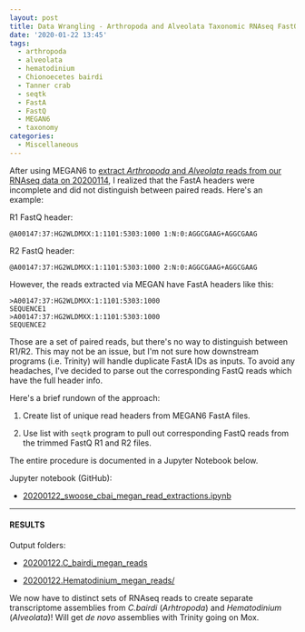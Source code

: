 ```yaml
---
layout: post
title: Data Wrangling - Arthropoda and Alveolata Taxonomic RNAseq FastQ Extractions
date: '2020-01-22 13:45'
tags:
  - arthropoda
  - alveolata
  - hematodinium
  - Chionoecetes bairdi
  - Tanner crab
  - seqtk
  - FastA
  - FastQ
  - MEGAN6
  - taxonomy
categories:
  - Miscellaneous
---
```

After using MEGAN6 to [extract _Arthropoda_ and _Alveolata_ reads from our RNAseq data on 20200114](https://robertslab.github.io/sams-notebook/2020/01/14/RNAseq-Reads-Extractions-C.bairdi-Taxonomic-Reads-Extractions-with-MEGAN6-on-swoose.html), I realized that the FastA headers were incomplete and did not distinguish between paired reads. Here's an example:

R1 FastQ header:

`@A00147:37:HG2WLDMXX:1:1101:5303:1000 1:N:0:AGGCGAAG+AGGCGAAG`

R2 FastQ header:

`@A00147:37:HG2WLDMXX:1:1101:5303:1000 2:N:0:AGGCGAAG+AGGCGAAG`

However, the reads extracted via MEGAN have FastA headers like this:

```
>A00147:37:HG2WLDMXX:1:1101:5303:1000
SEQUENCE1
>A00147:37:HG2WLDMXX:1:1101:5303:1000
SEQUENCE2
```

Those are a set of paired reads, but there's no way to distinguish between R1/R2. This may not be an issue, but I'm not sure how downstream programs (i.e. Trinity) will handle duplicate FastA IDs as inputs. To avoid any headaches, I've decided to parse out the corresponding FastQ reads which have the full header info.

Here's a brief rundown of the approach:

1. Create list of unique read headers from MEGAN6 FastA files.

2. Use list with `seqtk` program to pull out corresponding FastQ reads from the trimmed FastQ R1 and R2 files.

The entire procedure is documented in a Jupyter Notebook below.

Jupyter notebook (GitHub):

- [20200122_swoose_cbai_megan_read_extractions.ipynb](https://github.com/RobertsLab/code/blob/master/notebooks/sam/20200122_swoose_cbai_megan_read_extractions.ipynb)
---

#### RESULTS

Output folders:

- [20200122.C_bairdi_megan_reads](https://gannet.fish.washington.edu/Atumefaciens/20200122.C_bairdi_megan_reads/)

- [20200122.Hematodinium_megan_reads/](https://gannet.fish.washington.edu/Atumefaciens/20200122.Hematodinium_megan_reads/)


We now have to distinct sets of RNAseq reads to create separate transcriptome assemblies from _C.bairdi_ (_Arhtropoda_) and _Hematodinium_ (_Alveolata_)! Will get _de novo_ assemblies with Trinity going on Mox.

